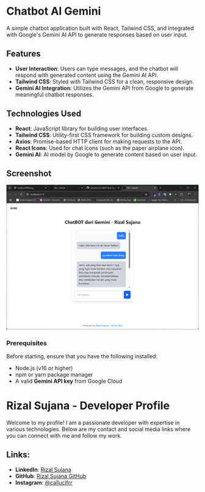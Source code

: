 # Chatbot AI Gemini

A simple chatbot application built with React, Tailwind CSS, and integrated with Google's Gemini AI API to generate responses based on user input.

## Features
- **User Interaction**: Users can type messages, and the chatbot will respond with generated content using the Gemini AI API.
- **Tailwind CSS**: Styled with Tailwind CSS for a clean, responsive design.
- **Gemini AI Integration**: Utilizes the Gemini API from Google to generate meaningful chatbot responses.

## Technologies Used
- **React**: JavaScript library for building user interfaces.
- **Tailwind CSS**: Utility-first CSS framework for building custom designs.
- **Axios**: Promise-based HTTP client for making requests to the API.
- **React Icons**: Used for chat icons (such as the paper airplane icon).
- **Gemini AI**: AI model by Google to generate content based on user input.


## Screenshot
![Gambar 1](screenshot/1.png)

### Prerequisites

Before starting, ensure that you have the following installed:
- Node.js (v16 or higher)
- npm or yarn package manager
- A valid **Gemini API key** from Google Cloud


# Rizal Sujana - Developer Profile

Welcome to my profile! I am a passionate developer with expertise in various technologies. Below are my contact and social media links where you can connect with me and follow my work.

## Links:
- **LinkedIn**: [Rizal Sujana](https://www.linkedin.com/in/rizalsujana)
- **GitHub**: [Rizal Sujana GitHub](https://github.com/rabbitdev)
- **Instagram**: [@callucifrr](https://www.instagram.com/callucifrr)

